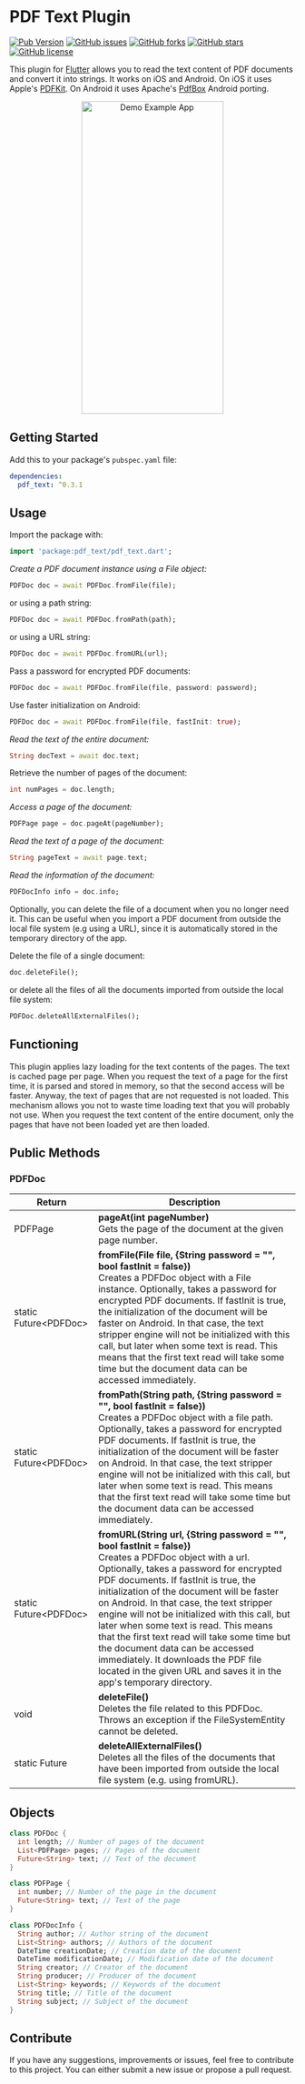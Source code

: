 # PDF Text Plugin

[![Pub Version](https://img.shields.io/pub/v/pdf_text)](https://pub.dev/packages/pdf_text)
[![GitHub issues](https://img.shields.io/github/issues/AlessioLuciani/flutter-pdf-text)](https://github.com/AlessioLuciani/flutter-pdf-text/issues)
[![GitHub forks](https://img.shields.io/github/forks/AlessioLuciani/flutter-pdf-text)](https://github.com/AlessioLuciani/flutter-pdf-text/network)
[![GitHub stars](https://img.shields.io/github/stars/AlessioLuciani/flutter-pdf-text)](https://github.com/AlessioLuciani/flutter-pdf-text/stargazers)
[![GitHub license](https://img.shields.io/github/license/AlessioLuciani/flutter-pdf-text)](https://github.com/AlessioLuciani/flutter-pdf-text/blob/master/LICENSE)

This plugin for [Flutter](https://flutter.dev) allows you to read the text content of PDF documents and convert it into strings. It works on iOS and Android. On iOS it uses Apple's [PDFKit](https://developer.apple.com/documentation/pdfkit). On Android it uses Apache's [PdfBox](https://github.com/TomRoush/PdfBox-Android) Android porting.

<p align="center">
  <img src="https://raw.githubusercontent.com/AlessioLuciani/flutter-pdf-text/master/example/flutter-pdf-text.gif" alt="Demo Example App" style="margin:auto"  width="250"  height="550">
</p>

## Getting Started

Add this to your package's `pubspec.yaml` file:

```yaml
dependencies:
  pdf_text: ^0.3.1
```

## Usage

Import the package with:

```dart
import 'package:pdf_text/pdf_text.dart';
```

*Create a PDF document instance using a File object:*

```dart
PDFDoc doc = await PDFDoc.fromFile(file);
```

or using a path string:

```dart
PDFDoc doc = await PDFDoc.fromPath(path);
```

or using a URL string:

```dart
PDFDoc doc = await PDFDoc.fromURL(url);
```

Pass a password for encrypted PDF documents:

```dart
PDFDoc doc = await PDFDoc.fromFile(file, password: password);
```

Use faster initialization on Android:

```dart
PDFDoc doc = await PDFDoc.fromFile(file, fastInit: true);
```

*Read the text of the entire document:*

```dart
String docText = await doc.text;
```

Retrieve the number of pages of the document:

```dart
int numPages = doc.length;
```

*Access a page of the document:*

```dart
PDFPage page = doc.pageAt(pageNumber);
```

*Read the text of a page of the document:*

```dart
String pageText = await page.text;
```

*Read the information of the document:*

```dart
PDFDocInfo info = doc.info;
```

Optionally, you can delete the file of a document when you no longer need it.
This can be useful when you import a PDF document from outside the local
file system (e.g using a URL), since it is automatically stored in the temporary
directory of the app.

Delete the file of a single document:

```dart
doc.deleteFile();
```

or delete all the files of all the documents imported from outside the local
file system:

```dart
PDFDoc.deleteAllExternalFiles();
```

## Functioning

This plugin applies lazy loading for the text contents of the pages. The text is cached page per page. When you request the text of a page for the first time, it is parsed and stored in memory, so that the second access will be faster. Anyway, the text of pages that are not requested is not loaded. This mechanism
allows you not to waste time loading text that you will probably not use. When you request the text content of the entire document, only the pages that have not been loaded yet are then loaded.

## Public Methods
  
### PDFDoc

| Return  | Description  |
|---|---|
| PDFPage | **pageAt(int pageNumber)** <br> Gets the page of the document at the given page number. |
| static Future\<PDFDoc> | **fromFile(File file, {String password = "", bool fastInit = false})** <br> Creates a PDFDoc object with a File instance. Optionally, takes a password for encrypted PDF documents. If fastInit is true, the initialization of the document will be faster on Android. In that case, the text stripper engine will not be initialized with this call, but later when some text is read. This means that the first text read will take some time but the document data can be accessed immediately.|
| static Future\<PDFDoc> | **fromPath(String path, {String password = "", bool fastInit = false})** <br> Creates a PDFDoc object with a file path. Optionally, takes a password for encrypted PDF documents. If fastInit is true, the initialization of the document will be faster on Android. In that case, the text stripper engine will not be initialized with this call, but later when some text is read. This means that the first text read will take some time but the document data can be accessed immediately.|
| static Future\<PDFDoc> | **fromURL(String url, {String password = "", bool fastInit = false})** <br> Creates a PDFDoc object with a url. Optionally, takes a password for encrypted PDF documents. If fastInit is true, the initialization of the document will be faster on Android. In that case, the text stripper engine will not be initialized with this call, but later when some text is read. This means that the first text read will take some time but the document data can be accessed immediately. It downloads the PDF file located in the given URL and saves it in the app's temporary directory. |
| void | **deleteFile()** <br> Deletes the file related to this PDFDoc.<br>Throws an exception if the FileSystemEntity cannot be deleted. |
| static Future | **deleteAllExternalFiles()** <br> Deletes all the files of the documents that have been imported from outside the local file system (e.g. using fromURL). |

## Objects

```dart
class PDFDoc {
  int length; // Number of pages of the document
  List<PDFPage> pages; // Pages of the document
  Future<String> text; // Text of the document
}

class PDFPage {
  int number; // Number of the page in the document
  Future<String> text; // Text of the page
}

class PDFDocInfo {
  String author; // Author string of the document
  List<String> authors; // Authors of the document
  DateTime creationDate; // Creation date of the document
  DateTime modificationDate; // Modification date of the document
  String creator; // Creator of the document
  String producer; // Producer of the document
  List<String> keywords; // Keywords of the document
  String title; // Title of the document
  String subject; // Subject of the document
}
```

## Contribute

If you have any suggestions, improvements or issues, feel free to contribute to this project.
You can either submit a new issue or propose a pull request.
